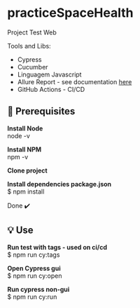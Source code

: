 # practiceSpaceHealth

Project Test Web

Tools and Libs:

- Cypress
- Cucumber
- Linguagem Javascript
- Allure Report - see documentation [here](https://lucilenemartins.github.io/practiceSpaceHealth/)
- GitHub Actions - CI/CD

## 🎯 Prerequisites

<b>Install Node </b></br>
node -v </br>

<b>Install NPM </b></br>
npm -v </br>

<b>Clone project </b></br>

<b>Install dependencies package.json </b> </br>
$ npm install</br>

Done ✔️

## 💡 Use

<b>Run test with tags - used on ci/cd </b></br>
$ npm run cy:tags </br>

<b>Open Cypress gui </b></br>
$ npm run cy:open </br>

<b>Run cypress non-gui </b></br>
$ npm run cy:run </br>


